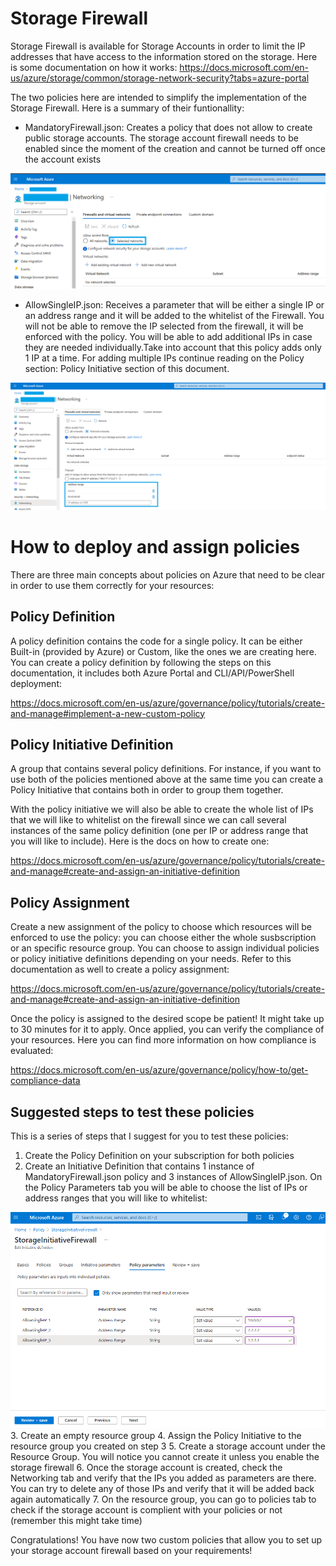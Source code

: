 # Storage Firewall

Storage Firewall is available for Storage Accounts in order to limit the IP addresses that have access to the information stored on the storage. Here is some documentation on how it works: https://docs.microsoft.com/en-us/azure/storage/common/storage-network-security?tabs=azure-portal

The two policies here are intended to simplify the implementation of the Storage Firewall. Here is a summary of their funtionallity:

 -  MandatoryFirewall.json: Creates a policy that does not allow to create public storage accounts. The storage account firewall needs to be enabled since the moment of the creation and cannot be turned off once the account exists

<img src="image/AllowFirewall.png"/>
 
 -  AllowSingleIP.json: Receives a parameter that will be either a single IP or an address range and it will be added to the whitelist of the Firewall. You will not be able to remove the IP selected from the firewall, it will be enforced with the policy. You will be able to add additional IPs in case they are needed individually.Take into account that this policy adds only 1 IP at a time. For adding multiple IPs continue reading on the Policy section: Policy Initiative section of this document.

<img src="image/AllowedIPsList.png"/>

# How to deploy and assign policies
 
There are three main concepts about policies on Azure that need to be clear in order to use them correctly for your resources:

 ## Policy Definition
 A policy definition contains the code for a single policy. It can be either Built-in (provided by Azure) or Custom, like the ones we are creating here. You can create a policy definition by following the steps on this documentation, it includes both Azure Portal and CLI/API/PowerShell deployment: 

https://docs.microsoft.com/en-us/azure/governance/policy/tutorials/create-and-manage#implement-a-new-custom-policy


## Policy Initiative Definition

A group that contains several policy definitions. For instance, if you want to use both of the policies mentioned above at the same time you can create a Policy Initiative that contains both in order to group them together. 

With the policy initiative we will also be able to create the whole list of IPs that we will like to whitelist on the firewall since we can call several instances of the same policy definition (one per IP or address range that you will like to include). Here is the docs on how to create one: 

https://docs.microsoft.com/en-us/azure/governance/policy/tutorials/create-and-manage#create-and-assign-an-initiative-definition

## Policy Assignment

Create a new assignment of the policy to choose which resources will be enforced to use the policy: you can choose either the whole susbscription or an specific resource group. You can choose to assign individual policies or policy initiative definitions depending on your needs. Refer to this documentation as well to create a policy assignment:

https://docs.microsoft.com/en-us/azure/governance/policy/tutorials/create-and-manage#create-and-assign-an-initiative-definition


Once the policy is assigned to the desired scope be patient! It might take up to 30 minutes for it to apply. Once applied, you can verify the compliance of your resources. Here you can find more information on how compliance is evaluated:

https://docs.microsoft.com/en-us/azure/governance/policy/how-to/get-compliance-data

## Suggested steps to test these policies

This is a series of steps that I suggest for you to test these policies:

1. Create the Policy Definition on your subscription for both policies 
2. Create an Initiative Definition that contains 1 instance of MandatoryFirewall.json policy and 3 instances of AllowSingleIP.json. On the Policy Parameters tab you will be able to choose the list of IPs or address ranges that you will like to whitelist:
<img src="image/ExampleParameters.png"/>
3. Create an empty resource group
4. Assign the Policy Initiative to the resource group you created on step 3
5. Create a storage account under the Resource Group. You will notice you cannot create it unless you enable the storage firewall
6. Once the storage account is created, check the Networking tab and verify that the IPs you added as parameters are there. You can try to delete any of those IPs and verify that it will be added back again automatically
7. On the resource group, you can go to policies tab to check if the storage account is complient with your policies or not (remember this might take time)

Congratulations! You have now two custom policies that allow you to set up your storage account firewall based on your requirements!
